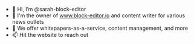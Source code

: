 - 👋 Hi, I’m @sarah-block-editor
- 👀 I'm the owner of www.block-editor.io and content writer for various news outlets
- 🌱 We offer whitepapers-as-a-service, content management, and more
- 📫 Hit the website to reach out
